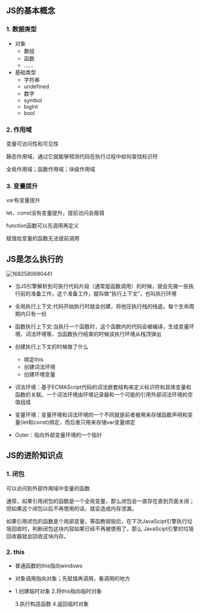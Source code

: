 ## JS的基本概念

### 1. 数据类型

* 对象
  * 数组
  * 函数
  * ......
* 基础类型
  * 字符串
  * undefined
  * 数字
  * symbol
  * bigInt
  * bool

### 2. 作用域
变量可访问性和可见性

静态作用域，通过它就能够预测代码在执行过程中如何查找标识符

全局作用域；函数作用域；块级作用域

### 3. 变量提升

var有变量提升

let、const没有变量提升，提前访问会报错

function函数可以先调用再定义

赋值给变量的函数无法提前调用

## JS是怎么执行的

![1682580690441](E:\前端\青训营笔记\1682580690441.png)

* 当JS引擎解析到可执行代码片段（通常是函数调用）的时候，就会先做一些执行前的准备工作，这个准备工作，就叫做“执行上下文”，也叫执行环境
* 全局执行上下文:代码开始执行时就会创建，将他压执行栈的栈底，每个生命周期内只有一份
* 函数执行上下文:当执行一个函数时，这个函数内的代码会被编译，生成变量环境、词法环境等，当函数执行结束的时候该执行环境从栈顶弹出

* 创建执行上下文的时候做了什么
  * 绑定this
  * 创建词法环境
  * 创建环境变量

* 词法环境：基于ECMAScript代码的词法嵌套结构来定义标识符和具体变量和函数的关联。一个词法环境由环境记录器和一个可能的引用外部词法环境的空值组成
* 变量环境：变量环境和词法环境的一个不同就是前者被用来存储函数声明和变量(let和const)绑定，而后者只用来存储var变量绑定
* Outer：指向外部变量环境的一个指针

## JS的进阶知识点

### 1. 闭包

可以访问到外部作用域中变量的函数

通常，如果引用闭包的函数是一个全局变量，那么闭包会一直存在直到页面关闭；但如果这个闭包以后不再使用的话，就会造成内存泄漏。

如果引用闭包的函数是个局部变量，等函教销毁后，在下次JavaScipt引擎执行垃圾回收时，判断闭包这块内容如果已经不再被使用了，那么 JavaScipt引擎的垃圾回收器就会回收这块内存。

### 2. this

* 普通函数的this指向windows

* 对象调用指向对象；先赋值再调用，看调用的地方

* 1.创建临时对象
  2.将this指向临时对象

  3.执行构造函数
  4.返回临时对象

